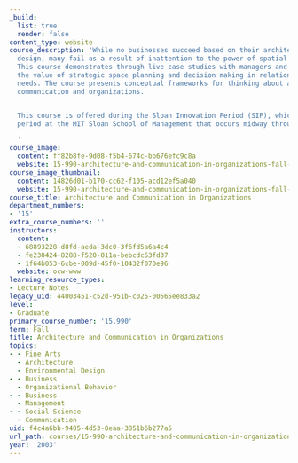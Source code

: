 ```yaml
---
_build:
  list: true
  render: false
content_type: website
course_description: 'While no businesses succeed based on their architecture or space
  design, many fail as a result of inattention to the power of spatial relationships.
  This course demonstrates through live case studies with managers and architects
  the value of strategic space planning and decision making in relation to business
  needs. The course presents conceptual frameworks for thinking about architecture,
  communication and organizations.


  This course is offered during the Sloan Innovation Period (SIP), which is a one-week
  period at the MIT Sloan School of Management that occurs midway through each semester.

  '
course_image:
  content: ff82b8fe-9d08-f5b4-674c-bb676efc9c8a
  website: 15-990-architecture-and-communication-in-organizations-fall-2003
course_image_thumbnail:
  content: 14826d01-b170-cc62-f105-acd12ef5a040
  website: 15-990-architecture-and-communication-in-organizations-fall-2003
course_title: Architecture and Communication in Organizations
department_numbers:
- '15'
extra_course_numbers: ''
instructors:
  content:
  - 68893228-d8fd-aeda-3dc0-3f6fd5a6a4c4
  - fe230424-8288-f520-011a-bebcdc53fd37
  - 1f64b053-6cbe-009d-45f0-10432f070e96
  website: ocw-www
learning_resource_types:
- Lecture Notes
legacy_uid: 44003451-c52d-951b-c025-00565ee833a2
level:
- Graduate
primary_course_number: '15.990'
term: Fall
title: Architecture and Communication in Organizations
topics:
- - Fine Arts
  - Architecture
  - Environmental Design
- - Business
  - Organizational Behavior
- - Business
  - Management
- - Social Science
  - Communication
uid: f4c4a6bb-9405-4d53-8eaa-3851b6b277a5
url_path: courses/15-990-architecture-and-communication-in-organizations-fall-2003
year: '2003'
---
```

